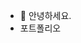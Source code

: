 - 👋 안녕하세요. 
- <a hreg="https://dazzledazzleb.imweb.me" target="_blank" title="포트폴리오">포트폴리오</a>
<a href="[포트폴리오](https://dazzledazzleb.imweb.me)" target="_blank"></a>

<!---
dazzleb/dazzleb is a ✨ special ✨ repository because its `README.md` (this file) appears on your GitHub profile.
You can click the Preview link to take a look at your changes.
--->
